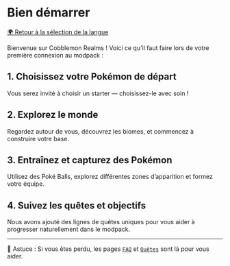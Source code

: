 # Bien démarrer

[🌍 Retour à la sélection de la langue](https://app.gitbook.com/o/OxqthcidTBoux86jZcUE/s/MoNV72ip5YoBD0RvKQwp/)

Bienvenue sur Cobblemon Realms ! Voici ce qu'il faut faire lors de votre première connexion au modpack :

## 1. Choisissez votre Pokémon de départ

Vous serez invité à choisir un starter — choisissez-le avec soin !

## 2. Explorez le monde

Regardez autour de vous, découvrez les biomes, et commencez à construire votre base.

## 3. Entraînez et capturez des Pokémon

Utilisez des Poké Balls, explorez différentes zones d’apparition et formez votre équipe.

## 4. Suivez les quêtes et objectifs

Nous avons ajouté des lignes de quêtes uniques pour vous aider à progresser naturellement dans le modpack.

***

🧠 Astuce : Si vous êtes perdu, les pages [`FAQ`](faq.md) et [`Quêtes`](quests.md) sont là pour vous aider.
